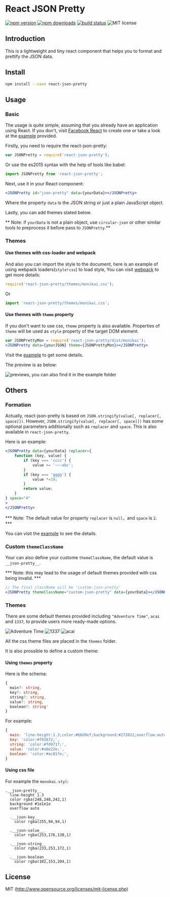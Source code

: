 # React JSON Pretty

[![npm version](https://badge.fury.io/js/react-json-pretty.svg)](https://badge.fury.io/js/react-json-pretty)
[![npm downloads](https://img.shields.io/npm/dm/react-json-pretty.svg)](https://www.npmjs.com/package/react-json-pretty)
[![build status](https://api.travis-ci.org/chenckang/react-json-pretty.svg?branch=master)](https://travis-ci.org/chenckang/react-json-pretty)
![MIT license](https://img.shields.io/github/license/mashape/apistatus.svg)

## Introduction

This is a lightweight and tiny react component that helps you to format and prettify the JSON data. 

## Install
```bash
npm install --save react-json-pretty
```

## Usage

### Basic

The usage is quite simple, assuming that you already have an application using React. If you don't, visit [Facebook React](https://reactjs.org/) to create one or take a look at the [example](https://github.com/chenckang/react-json-pretty/tree/master/example) provided.

Firstly, you need to require the react-json-pretty:

```javascript
var JSONPretty = require('react-json-pretty');
```
Or use the es2015 syntax with the help of tools like babel:

```javascript
import JSONPretty from 'react-json-pretty';
```

Next, use it in your React component:

```jsx
<JSONPretty id="json-pretty" data={yourData}></JSONPretty>
```

Where the property `data` is the JSON string or just a plain JavaScript object.

Lastly, you can add themes stated below.

** Note: if `yourData` is not a plain object, use `circular-json` or other similar tools to preprocess it before pass to `JSONPretty`.**

### Themes

#### Use themes with css-loader and webpack

And also you can import the style to the document, here is an example of using webpack loaders(`style!css`) to load style, You can visit [webpack](https://webpack.js.org/) to get more details:

```javascript
require('react-json-pretty/themes/monikai.css');
```

Or

```javascript
import 'react-json-pretty/themes/monikai.css';
```

#### Use themes with `theme` property

If you don't want to use css, `theme` property is also available. Properties of `theme` will be used as `style` property of the target DOM element.

```jsx
var JSONPrettyMon = require('react-json-pretty/dist/monikai');
<JSONPretty data={yourJSON} theme={JSONPrettyMon}></JSONPretty>
```

Visit the [example](https://github.com/chenckang/react-json-pretty/tree/master/example) to get some details.

The preview is as below:

![previews, you can also find it in the example folder](https://github.com/chenckang/react-json-pretty/blob/master/example/preview.png?raw=true)

## Others

### Formation

Actually, react-json-pretty is based on `JSON.stringify(value[, replacer[, space]])`. However, `JSON.stringify(value[, replacer[, space]])` has some optional parameters additionally such as `replacer` and `space`. This is also available in `react-json-pretty`.

Here is an example:

```jsx
<JSONPretty data={yourData} replacer={
    function (key, value) {
        if (key === 'cccc') {
            value += '~~~abc';
        }
        if (key === 'gggg') {
            value *=10;
        }
        return value;
    }
} space="4"
>
</JSONPretty>
```

*** Note: The default value for property `replacer` is `null`，and `space` is `2`. ***

You can visit the [example](https://github.com/chenckang/react-json-pretty/tree/master/example) to see the details.

### Custom `themeClassName`

Your can also define your custome `themeClassName`, the default value is `__json-pretty__`.

*** Note: this may lead to the usage of default themes provided with css being invalid. ***

```jsx
// The final className will be 'custom-json-pretty'
<JSONPretty themeClassName="custom-json-pretty" data={yourData}></JSONPretty>
```

### Themes

There are some default themes provided including `"Adventure Time"`, `acai` and `1337`, to provide users more ready-made options.

![Adventure Time](https://github.com/chenckang/react-json-pretty/blob/master/example/at.png?raw=true)
![1337](https://github.com/chenckang/react-json-pretty/blob/master/example/1337.png?raw=true)
![acai](https://github.com/chenckang/react-json-pretty/blob/master/example/acai.png?raw=true)

All the css theme files are placed in the `themes` folder.

It is also prossible to define a custom theme:

#### Using `themes` property

Here is the schema:

```ts
{
  main?: string,
  key?: string,
  string?: string,
  value?: string,
  boolean?: string'
}
```

For example: 

```js
{
  main: 'line-height:1.3;color:#66d9ef;background:#272822;overflow:auto;',
  key: 'color:#f92672;',
  string: 'color:#fd971f;',
  value: 'color:#a6e22e;',
  boolean: 'color:#ac81fe;',
}
```

#### Using css file

For example the `monokai.styl`:

```
.__json-pretty__ 
  line-height 1.3
  color rgba(248,248,242,1)
  background #1e1e1e
  overflow auto

  .__json-key__
    color rgba(255,94,94,1)

  .__json-value__
    color rgba(253,176,130,1)

  .__json-string__
    color rgba(233,253,172,1)

  .__json-boolean__
    color rgba(102,153,204,1)
```

## License

MIT (http://www.opensource.org/licenses/mit-license.php)
